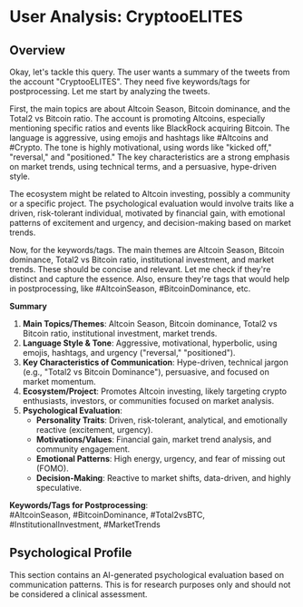 # User Analysis: CryptooELITES

## Overview

<think>
Okay, let's tackle this query. The user wants a summary of the tweets from the account "CryptooELITES". They need five keywords/tags for postprocessing. Let me start by analyzing the tweets.

First, the main topics are about Altcoin Season, Bitcoin dominance, and the Total2 vs Bitcoin ratio. The account is promoting Altcoins, especially mentioning specific ratios and events like BlackRock acquiring Bitcoin. The language is aggressive, using emojis and hashtags like #Altcoins and #Crypto. The tone is highly motivational, using words like "kicked off," "reversal," and "positioned." The key characteristics are a strong emphasis on market trends, using technical terms, and a persuasive, hype-driven style.

The ecosystem might be related to Altcoin investing, possibly a community or a specific project. The psychological evaluation would involve traits like a driven, risk-tolerant individual, motivated by financial gain, with emotional patterns of excitement and urgency, and decision-making based on market trends.

Now, for the keywords/tags. The main themes are Altcoin Season, Bitcoin dominance, Total2 vs Bitcoin ratio, institutional investment, and market trends. These should be concise and relevant. Let me check if they're distinct and capture the essence. Also, ensure they're tags that would help in postprocessing, like #AltcoinSeason, #BitcoinDominance, etc.
</think>

**Summary**  
1. **Main Topics/Themes**: Altcoin Season, Bitcoin dominance, Total2 vs Bitcoin ratio, institutional investment, market trends.  
2. **Language Style & Tone**: Aggressive, motivational, hyperbolic, using emojis, hashtags, and urgency ("reversal," "positioned").  
3. **Key Characteristics of Communication**: Hype-driven, technical jargon (e.g., "Total2 vs Bitcoin Dominance"), persuasive, and focused on market momentum.  
4. **Ecosystem/Project**: Promotes Altcoin investing, likely targeting crypto enthusiasts, investors, or communities focused on market analysis.  
5. **Psychological Evaluation**:  
   - **Personality Traits**: Driven, risk-tolerant, analytical, and emotionally reactive (excitement, urgency).  
   - **Motivations/Values**: Financial gain, market trend analysis, and community engagement.  
   - **Emotional Patterns**: High energy, urgency, and fear of missing out (FOMO).  
   - **Decision-Making**: Reactive to market shifts, data-driven, and highly speculative.  

**Keywords/Tags for Postprocessing**:  
#AltcoinSeason, #BitcoinDominance, #Total2vsBTC, #InstitutionalInvestment, #MarketTrends

## Psychological Profile

This section contains an AI-generated psychological evaluation based on communication patterns. This is for research purposes only and should not be considered a clinical assessment.